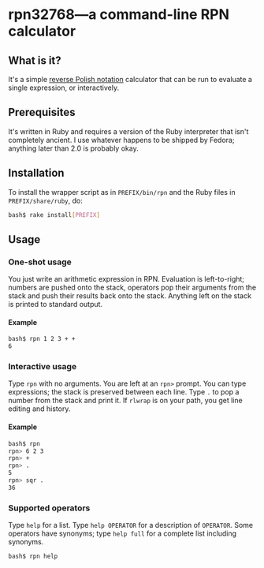 # rpn32768—a command-line RPN calculator

## What is it?

It's a simple [reverse Polish notation](https://en.wikipedia.org/wiki/Reverse_Polish_notation) calculator that
can be run to evaluate a single expression, or interactively.

## Prerequisites

It's written in Ruby and requires a version of the Ruby interpreter that isn't completely ancient.  I use
whatever happens to be shipped by Fedora; anything later than 2.0 is probably okay.

## Installation

To install the wrapper script as in `PREFIX/bin/rpn` and the Ruby files in `PREFIX/share/ruby`, do:
```bash
bash$ rake install[PREFIX]
```

## Usage

### One-shot usage

You just write an arithmetic expression in RPN.  Evaluation is left-to-right; numbers are pushed onto the stack,
operators pop their arguments from the stack and push their results back onto the stack.  Anything left on the
stack is printed to standard output.

#### Example

```bash
bash$ rpn 1 2 3 + +
6
```

### Interactive usage

Type `rpn` with no arguments.  You are left at an `rpn>` prompt.  You can type expressions; the stack is preserved
between each line.  Type `.` to pop a number from the stack and print it.  If `rlwrap` is on your path, you get
line editing and history.

#### Example

```bash
bash$ rpn
rpn> 6 2 3
rpn> +
rpn> .
5
rpn> sqr .
36
```

### Supported operators

Type `help` for a list.  Type `help OPERATOR` for a description of `OPERATOR`.  Some operators have synonyms; type
`help full` for a complete list including synonyms.

```bash
bash$ rpn help
```